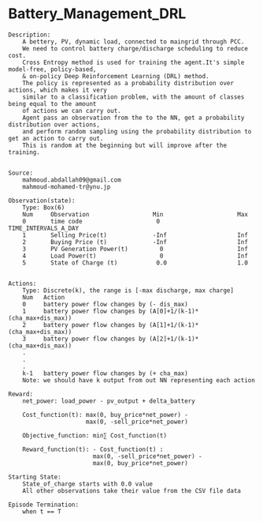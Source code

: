 # Battery_Management_DRL


    Description:
        A bettery, PV, dynamic load, connected to maingrid through PCC.
        We need to control battery charge/discharge scheduling to reduce cost.
        Cross Entropy method is used for training the agent.It's simple model-free, policy-based, 
        & on-policy Deep Reinforcement Learning (DRL) method.
        The policy is represented as a probability distribution over actions, which makes it very
        similar to a classification problem, with the amount of classes being equal to the amount
        of actions we can carry out.
        Agent pass an observation from the to the NN, get a probability distribution over actions, 
        and perform random sampling using the probability distribution to get an action to carry out. 
        This is random at the beginning but will improve after the training.

        
    Source:
        mahmoud.abdallah09@gmail.com
        mahmoud-mohamed-tr@ynu.jp
        
    Observation(state):
        Type: Box(6)
        Num     Observation                  Min                     Max
        0       time code                     0              TIME_INTERVALS_A_DAY
        1       Selling Price(t)             -Inf                    Inf
        2       Buying Price (t)             -Inf                    Inf
        3       PV Generation Power(t)         0                     Inf
        4       Load Power(t)                  0                     Inf
        5       State of Charge (t)           0.0                    1.0 


    Actions:
        Type: Discrete(k), the range is [-max discharge, max charge]
        Num   Action
        0     battery power flow changes by (- dis_max) 
        1     battery power flow changes by (A[0]+1/(k-1)*(cha_max+dis_max))
        2     battery power flow changes by (A[1]+1/(k-1)*(cha_max+dis_max))
        3     battery power flow changes by (A[2]+1/(k-1)*(cha_max+dis_max))
        .
        .
        .
        k-1   battery power flow changes by (+ cha_max)  
        Note: we should have k output from out NN representing each action
        
    Reward:
        net_power: load_power - pv_output + delta_battery

        Cost_function(t): max(0, buy_price*net_power) - 
                          max(0, -sell_price*net_power)

        Objective_function: min⁡∑ Cost_function(t)
        
        Reward_function(t): - Cost_function(t) :
                            max(0, -sell_price*net_power) - 
                            max(0, buy_price*net_power)

    Starting State:
        State_of_charge starts with 0.0 value
        All other observations take their value from the CSV file data
        
    Episode Termination:
        when t == T

 
